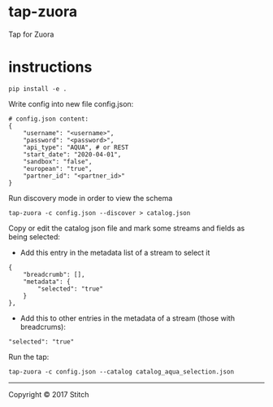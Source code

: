 # tap-zuora
Tap for Zuora

# instructions

```
pip install -e .
```

Write config into new file config.json:

```
# config.json content:
{
    "username": "<username>",
    "password": "<password>",
    "api_type": "AQUA", # or REST
    "start_date": "2020-04-01",
    "sandbox": "false",
    "european": "true",
    "partner_id": "<partner_id>"
}
```

Run discovery mode in order to view the schema

```
tap-zuora -c config.json --discover > catalog.json
```

Copy or edit the catalog json file and mark some streams and fields as being selected:

- Add this entry in the metadata list of a stream to select it

```
{
    "breadcrumb": [],
    "metadata": {
        "selected": "true"
    }
},
```

- Add this to other entries in the metadata of a stream (those with breadcrums):

```
"selected": "true"
```

Run the tap:

```
tap-zuora -c config.json --catalog catalog_aqua_selection.json
```

---

Copyright &copy; 2017 Stitch
